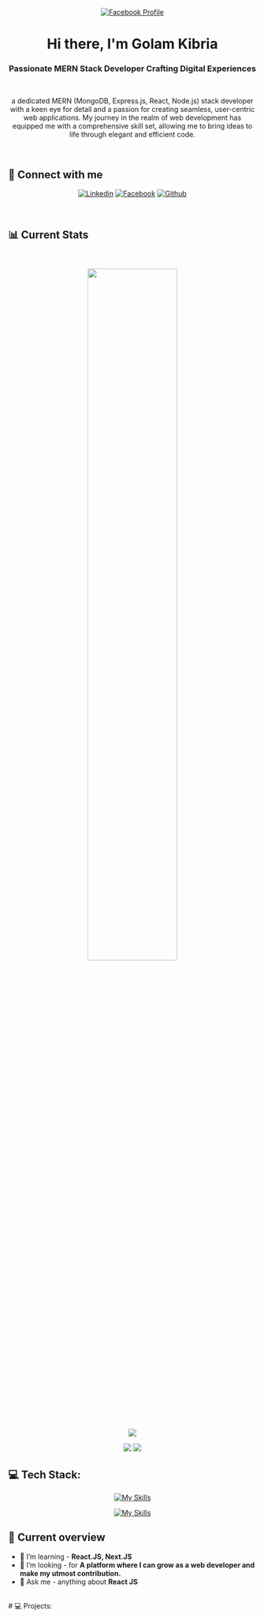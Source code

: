 
<p align="center">
  <a href="https://www.facebook.com/mirhussainmurtaza/">
    <img src="https://i.pinimg.com/originals/bc/87/e5/bc87e5124f8d2cfe810d403adc96ad01.gif" alt="Facebook Profile" />
  </a>
</p>

<h1 align="center">Hi there, I'm Golam Kibria</h1>
<h3 align="center">Passionate MERN Stack Developer Crafting Digital Experiences</h3>

<br />
<p align="center">a dedicated MERN (MongoDB, Express.js, React, Node.js) stack developer with a keen eye for detail and a passion for creating seamless, user-centric web applications. My journey in the realm of web development has equipped me with a comprehensive skill set, allowing me to bring ideas to life through elegant and efficient code.</p>

<br />

## :email: Connect with me
<div align="center">

[![Linkedin](https://img.shields.io/badge/linkedin-0A66C2?style=for-the-badge&logo=linkedin&logoColor=white)](https://www.linkedin.com/in/kibria7/)
[![Facebook](https://img.shields.io/badge/facebook-1DA1F2?style=for-the-badge&logo=facebook&logoColor=white)](https://www.facebook.com/kibri7a/)
[![Github](https://img.shields.io/badge/github-1A1F5?style=for-the-badge&logo=github&logoColor=white)](https://github.com/emiya-77)
  
</div>

<br />

## 📊 Current Stats

<br />
<p align="center">
  <img width="60%" src="https://github-readme-streak-stats.herokuapp.com?user=emiya-77&theme=react&hide_border=true&background=0D1117&stroke=0D1117&fire=B2B1CF&sideLabels=98D2EB&currStreakNum=98D2EB&ring=98D2EB&currStreakLabel=98D2EB&sideNums=98D2EB" />
</p>
<div align="center">
  
![](http://github-profile-summary-cards.vercel.app/api/cards/profile-details?username=emiya-77&theme=dark)

![](http://github-profile-summary-cards.vercel.app/api/cards/repos-per-language?username=emiya-77&theme=dark)        ![](http://github-profile-summary-cards.vercel.app/api/cards/stats?username=emiya-77&theme=dark)
  
</div>


## 💻 Tech Stack:
<div align="center">
  
  [![My Skills](https://skillicons.dev/icons?i=mongodb,express,react,nodejs)](https://skillicons.dev)
<br />

  [![My Skills](https://skillicons.dev/icons?i=js,html,css,tailwind,materialui,vite,firebase,vercel,git,github)](https://skillicons.dev)
</div>

## :eyes: Current overview
- 📖 I’m learning - **React.JS, Next.JS**
- 🤝 I’m looking - for  **A platform where I can grow as a web developer and make my utmost contribution.**
- 💬 Ask me - anything about **React JS**

<br />
# 💻 Projects:


